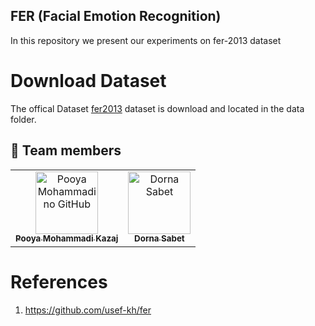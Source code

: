 ## FER (Facial Emotion Recognition)

In this repository we present our experiments on fer-2013 dataset


# Download Dataset
The offical Dataset [fer2013](https://www.kaggle.com/c/challenges-in-representation-learning-facial-expression-recognition-challenge/data) dataset is download and located in the data folder.


## 🤝 Team members

<table>
  <tr>
    <td align="center">
      <a href="#">
        <img src="https://avatars.githubusercontent.com/u/55460936?v=4" width="100px;" alt="Pooya Mohammadi no GitHub"/><br>
        <sub>
          <b>Pooya Mohammadi Kazaj</b>
        </sub>
      </a>
    </td>
    <td align="center">
      <a href="https://github.com/dornasabet">
        <img src="https://avatars.githubusercontent.com/u/74057278?v=4" width="100px;" alt="Dorna Sabet"/><br>
        <sub>
          <b>Dorna Sabet</b>
        </sub>
      </a>
    </td>

</table>


# References
1. https://github.com/usef-kh/fer